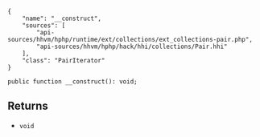 ``` yamlmeta
{
    "name": "__construct",
    "sources": [
        "api-sources/hhvm/hphp/runtime/ext/collections/ext_collections-pair.php",
        "api-sources/hhvm/hphp/hack/hhi/collections/Pair.hhi"
    ],
    "class": "PairIterator"
}
```




``` Hack
public function __construct(): void;
```




## Returns




+ ` void `
<!-- HHAPIDOC -->
